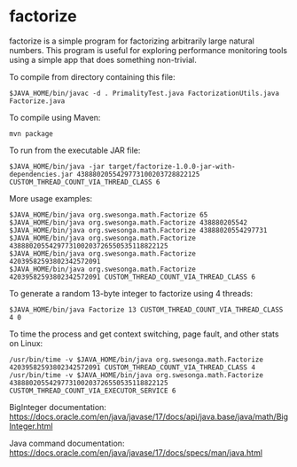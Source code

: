 # factorize
factorize is a simple program for factorizing arbitrarily large natural numbers.
This program is useful for exploring performance monitoring tools
using a simple app that does something non-trivial.

To compile from directory containing this file:

```
$JAVA_HOME/bin/javac -d . PrimalityTest.java FactorizationUtils.java Factorize.java
```

To compile using Maven:

```
mvn package
```

To run from the executable JAR file:

```
$JAVA_HOME/bin/java -jar target/factorize-1.0.0-jar-with-dependencies.jar 4388802055429773100203728822125 CUSTOM_THREAD_COUNT_VIA_THREAD_CLASS 6
```

More usage examples:

```
$JAVA_HOME/bin/java org.swesonga.math.Factorize 65
$JAVA_HOME/bin/java org.swesonga.math.Factorize 438880205542
$JAVA_HOME/bin/java org.swesonga.math.Factorize 43888020554297731
$JAVA_HOME/bin/java org.swesonga.math.Factorize 4388802055429773100203726550535118822125
$JAVA_HOME/bin/java org.swesonga.math.Factorize 42039582593802342572091
$JAVA_HOME/bin/java org.swesonga.math.Factorize 42039582593802342572091 CUSTOM_THREAD_COUNT_VIA_THREAD_CLASS 6
```

To generate a random 13-byte integer to factorize using 4 threads:

```
$JAVA_HOME/bin/java Factorize 13 CUSTOM_THREAD_COUNT_VIA_THREAD_CLASS 4 0
```

To time the process and get context switching, page fault, and other stats on Linux:

```
/usr/bin/time -v $JAVA_HOME/bin/java org.swesonga.math.Factorize 42039582593802342572091 CUSTOM_THREAD_COUNT_VIA_THREAD_CLASS 4
/usr/bin/time -v $JAVA_HOME/bin/java org.swesonga.math.Factorize 4388802055429773100203726550535118822125 CUSTOM_THREAD_COUNT_VIA_EXECUTOR_SERVICE 6
```

BigInteger documentation: https://docs.oracle.com/en/java/javase/17/docs/api/java.base/java/math/BigInteger.html

Java command documentation: https://docs.oracle.com/en/java/javase/17/docs/specs/man/java.html

